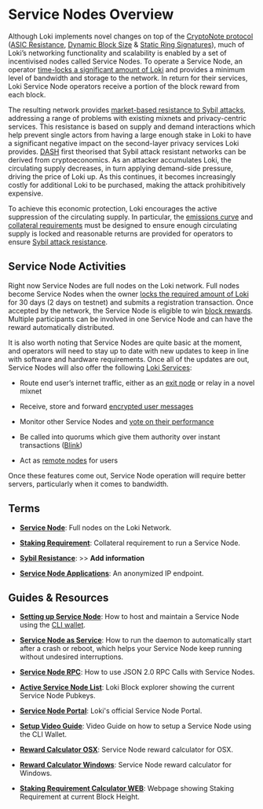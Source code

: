 
# Service Nodes Overview

Although Loki implements novel changes on top of the [CryptoNote protocol](../Advanced/CryptoNoteElements.md) ([ASIC Resistance](../Mining/ASICResistance.md), [Dynamic Block Size](../Advanced/DynamicBlockSize.md) & [Static Ring Signatures](/Advanced/CryptoNoteElements/#ring-signatures)), much of Loki’s networking functionality and scalability is enabled by a set of incentivised nodes called Service Nodes.  To operate a Service Node, an operator [time-locks a significant amount of Loki](../ServiceNodes/StakingRequirement.md) and provides a minimum level of bandwidth and storage to the network. In return for their services, Loki Service Node operators receive a portion of the block reward from each block.

The resulting network provides [market-based resistance to Sybil attacks](../Advanced/SybilResistance.md), addressing a range of problems with existing mixnets and privacy-centric services. This resistance is based on supply and demand interactions which help prevent single actors from having a large enough stake in Loki to have a significant negative impact on the second-layer privacy services Loki provides. [DASH](https://github.com/dashpay/dash/wiki/Whitepaper) first theorised that Sybil attack resistant networks can be derived from cryptoeconomics. As an attacker accumulates Loki, the  circulating supply decreases, in turn applying demand-side pressure, driving the price of Loki up. As this continues, it
becomes increasingly costly for additional Loki to be purchased, making the attack prohibitively expensive.

To achieve this economic protection, Loki encourages the active suppression of the circulating supply. In particular, the [emissions curve](../Advanced/Cryptoeconomics.md) and [collateral requirements](../ServiceNodes/StakingRequirement.md) must be designed to ensure enough circulating supply is locked and reasonable returns are provided for operators to ensure [Sybil attack resistance](../Advanced/SybilResistance.md).

## Service Node Activities

Right now Service Nodes are full nodes on the Loki network. Full nodes become Service Nodes when the owner [locks the required amount of Loki](../ServiceNodes/StakingRequirement.md) for 30 days (2 days on testnet) and submits a registration transaction. Once accepted by the network, the Service Node is eligible to win [block rewards](../Advanced/Cryptoeconomics.md). Multiple participants can be involved in one Service Node and can have the reward automatically distributed.

It is also worth noting that Service Nodes are quite basic at the moment, and operators will need to stay up to date with new updates to keep in line with software and hardware requirements. Once all of the updates are out, Service Nodes will also offer the following [Loki Services](../LokiServices/LokiServicesOverview.md):

-   Route end user’s internet traffic, either as an [exit node](/ServiceNodes/ServiceNodeFunctions/#exit-nodes) or relay in a novel mixnet
    
-   Receive, store and forward [encrypted user messages](../LokiServices/Messenger.md)
    
-   Monitor other Service Nodes and [vote on their performance](../Advanced/SwarmFlagging.md)
    
-   Be called into quorums which give them authority over instant transactions ([Blink](../LokiServices/Blink.md))
    
-   Act as [remote nodes](/ServiceNodes/ServiceNodeFunctions/#remote-nodes) for users

Once these features come out, Service Node operation will require better servers, particularly when it comes to bandwidth.

## Terms

- **[Service Node](../ServiceNodes/SNOverview.md)**: Full nodes on the Loki Network.

- **[Staking Requirement](../ServiceNodes/StakingRequirement.md)**: Collateral requirement to run a Service Node.

- **[Sybil Resistance](../Advanced/SybilResistance.md)**: >> **Add information**

- **[Service Node Applications](../Lokinet/SNApps.md)**: An anonymized IP endpoint.

## Guides & Resources

- **[Setting up Service Node](../ServiceNodes/SNFullGuide.md)**: How to host and maintain a Service Node using the [CLI wallet](/Wallets/WalletsOverview/#command-line-interface-wallet-cli).

- **[Service Node as Service](../ServiceNodes/SNOverview.md)**: How to run the daemon to automatically start after a crash or reboot, which helps your Service Node keep running without undesired interruptions.

- **[Service Node RPC](../Advanced/SNRPCGuide.md)**: How to use JSON 2.0 RPC Calls with Service Nodes.

- **[Active Service Node List](https://www.lokiblocks.com)**: Loki Block explorer showing the current Service Node Pubkeys.

- **[Service Node Portal](https://loki.network/service-nodes-portal/)**: Loki's official Service Node Portal.

- **[Setup Video Guide](https://www.youtube.com/watch?v=6uiRD1847UY)**: Video Guide on how to setup a Service Node using the CLI Wallet.

- **[Reward Calculator OSX](https://loki.network/wp-content/uploads/2018/09/Loki_Service_Node_ROI_OSX-V1.xlsm)**: Service Node reward calculator for OSX.

- **[Reward Calculator Windows](https://loki.network/wp-content/uploads/2018/09/Loki_Service_Node_ROI_Windows-V1-1.xlsm)**: Service Node reward calculator for Windows.

- **[Staking Requirement Calculator WEB](https://jagerman.com/sn/)**: Webpage showing Staking Requirement at current Block Height.
